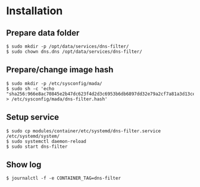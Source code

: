 # Installation

## Prepare data folder

	$ sudo mkdir -p /opt/data/services/dns-filter/
	$ sudo chown dns.dns /opt/data/services/dns-filter/

## Prepare/change image hash

	$ sudo mkdir -p /etc/sysconfig/mada/
	$ sudo sh -c 'echo "sha256:966e8ac70845e2b47dc623f4d2d3c6953b6db6897dd32e79a2cf7a81a3d13cee" > /etc/sysconfig/mada/dns-filter.hash'

## Setup service

	$ sudo cp modules/container/etc/systemd/dns-filter.service /etc/systemd/system/
	$ sudo systemctl daemon-reload
	$ sudo start dns-filter


## Show log

	$ journalctl -f -e CONTAINER_TAG=dns-filter

